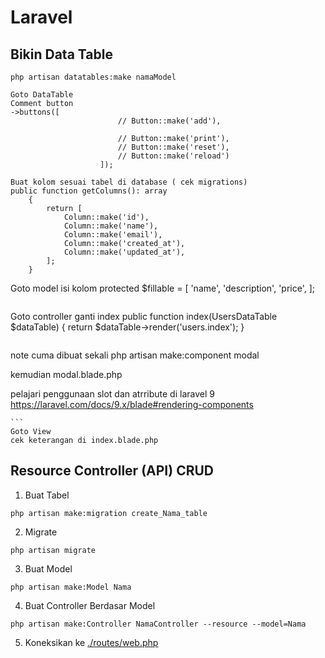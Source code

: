 # Laravel

## Bikin Data Table

```
php artisan datatables:make namaModel
```

```
Goto DataTable
Comment button
->buttons([
                        // Button::make('add'),
                        
                        // Button::make('print'),
                        // Button::make('reset'),
                        // Button::make('reload')
                    ]);

Buat kolom sesuai tabel di database ( cek migrations)
public function getColumns(): array
    {
        return [
            Column::make('id'),
            Column::make('name'),
            Column::make('email'),
            Column::make('created_at'),
            Column::make('updated_at'),
        ];
    }

```
Goto model
isi kolom
protected $fillable = [
        'name',
        'description',
        'price',
    ];
```

```
Goto controller
ganti index
public function index(UsersDataTable $dataTable)
    {
        return $dataTable->render('users.index');
    }
```

```
note cuma dibuat sekali
php artisan make:component modal

kemudian
modal.blade.php

pelajari penggunaan slot dan atrribute di laravel 9
https://laravel.com/docs/9.x/blade#rendering-components

````
```
Goto View
cek keterangan di index.blade.php
````


## Resource Controller (API) CRUD

1. Buat Tabel

```
php artisan make:migration create_Nama_table
```

2. Migrate

```
php artisan migrate
```

3. Buat Model

```
php artisan make:Model Nama
```

4. Buat Controller Berdasar Model

```
php artisan make:Controller NamaController --resource --model=Nama
```

5. Koneksikan ke [./routes/web.php](./routes)


